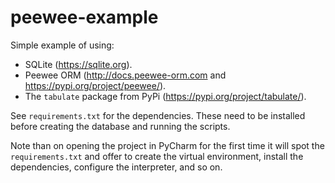 # peewee-example

Simple example of using:

* SQLite (https://sqlite.org).
* Peewee ORM (http://docs.peewee-orm.com and https://pypi.org/project/peewee/).
* The ``tabulate`` package from PyPi (https://pypi.org/project/tabulate/).

See ``requirements.txt`` for the dependencies. These need to be installed before creating the database and running the scripts.

Note than on opening the project in PyCharm for the first time it will spot the ``requirements.txt`` and offer to create the virtual environment, install the dependencies, configure the interpreter, and so on.
